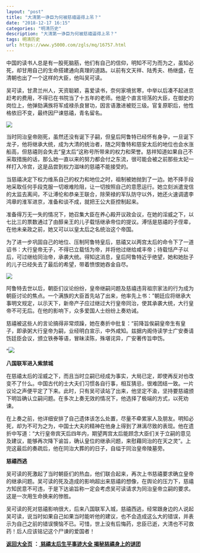 ```yaml
---
layout: "post"
title: "大清第一诤臣为何被慈禧逼得上吊？"
date: "2018-12-17 16:15"
categories: "明清历史"
description: "大清第一诤臣为何被慈禧逼得上吊？"
tags: 明清历史
url: https://www.y5000.com/zgls/mq/16757.html
---
```






中国的读书人总是有一股死脑筋，他们有自己的信仰，明知不可为而为之，虽知必死，却甘用自己的生命搭建通向真理的道路。以前有文天祥、陆秀夫、杨继盛，在清朝也出了一个这样的大臣，他叫吴可读。

吴可读，甘肃兰州人，天资聪颖，喜爱读书，奈何家境贫寒，中举以后凑不起进京赶考的费用，不得已在书院当了十五年的老师。他是个直言坦荡的大臣，在御史的岗位上，他弹劾满族将军成禄杀良冒功，因言语激进被贬三级。官复原职后，他性格依旧不变，最终因尸谏慈禧，青名留名。

![](https://img.y5000.com/uploads/allimg/170313/133J4D95-0.jpg)

当时同治皇帝刚死，虽然还没有诞下子嗣，但皇后阿鲁特已经怀有身孕，一旦诞下龙子，他将继承大统，成为大清的统治者，随之阿鲁特和慈安太后的地位也会水涨船高，但慈禧则会失去“皇太后”这称号所带来的权力和荣誉。慈祥知道如果自己不采取措施的话，那么她一直以来的努力都会付之东流，很可能会被之前那些太妃一样打入冷宫，这是品尝到权力滋味的慈禧不能接受的。

当慈禧决定下权力维系自己的权力和地位之时，祖制被她抛到了一边。她不择手段地采取任何手段克服一切艰难险阻，让一切按照自己的意愿运行。她立刻派遣宠信的太监去离间，不让溥伦和恭亲王联合，除荣禄的军队防守以外，她还火速调遣李鸿章的淮军进京，准备和谈不成，就把王公大臣控制起来。

准备得万无一失的情况下，她召集大臣在养心殿开议政会议，在她的淫威之下，以七比三的票数通过了由醇亲王的儿子载恬继承帝位的提议。溥恬是慈禧的子侄辈，在他未亲政之前，她又可以以皇太后之名统治这个帝国。

为了进一步巩固自己的地位、压制阿鲁特皇后，慈禧又以两宫太后的命令下了一道诏书：大行皇帝无子，不得已立载恬为帝，并将他过继给咸丰帝；待载恬产子以后，可过继给同治帝，承袭大统。得知这消息，皇后阿鲁特近乎绝望，她和她肚子的儿子已经失去了最后的希望，带着愤恨她吞金自尽。

![](https://img.y5000.com/uploads/allimg/170313/133J4LX-1.jpg)

阿鲁特去世以后，朝臣们议论纷纷，皇帝继嗣问题及慈禧违背祖宗家法的行为成为朝臣讨论的焦点。一个满族的大臣首先站了出来，他率先上书：”朝廷应将继承大事明文规定，以示天下，新帝产子应过继过大行皇帝同治，使其承袭大统，大行皇帝不可无后。在他的影响下，众多爱国人士纷纷上奏劝诫。

慈禧被这些人的言论搞得非常烦躁，她在奏折中批复：“前降旨俟嗣皇帝生有皇子，即承粥大行皇帝为嗣，业经明白宣示，中外咸知。兹据内阁侍读学士广安奏请饬廷臣会议，颁立铁券等语，冒昧渎陈，殊堪诧异，广安著传旨申饬。

”![](https://img.y5000.com/uploads/allimg/170313/133J42945-2.jpg)

**八国联军进入紫禁城**

在慈禧太后的淫威之下，而且当时立嗣已经成为事实，大局已定，即使再反对也改变不了什么。中国古代的士大夫们习惯各自行事，相互猜忌，很难团结一致。一片议论之声便平定了下来。此时，只有吴可读站了出来，他坚定不渝，坚持要慈禧颁下明旨确认立嗣问题。在多次上奏无效的情况下，他选择了极端的方式，以死劝谏。

在上奏之前，他详细安排了自己遗体该怎么处置，尽量不牵累家人及朋友。明知必死，却为不可为之为，中国士大夫的精神在他身上得到了淋漓尽致的表现。他在遗折中写道：“大行皇帝宾天后四年内，期望两宫太后能顾念大臣们关于立嗣的意见及建议，能够再次降下谕旨，确认皇位的继承问题，来慰藉同治的在天之灵”。上完这最后的奏疏后，他在同治大葬的的日子，自缢于同治皇帝陵墓旁。

**慈禧西逃**

吴可读的死激起了当时朝臣们的热血，他们联合起来，再次上书慈禧要求确立皇帝的继承问题。吴可读的死及造成的影响超出来慈禧的想像，在舆论的压力下，慈禧方知民意不可违，于是下达谕旨称一定会考虑吴可读请求为同治皇帝立嗣的要求。这是一次用生命换来的惨胜。

吴可读的死对慈禧影响很大，后来八国联军入城，慈禧西逃，经常跟身边的人说起吴可读，说当时如果自己如果当时能听他的建议，也不会造成这么大的错误，并表示为自己之前的错误懊恼不已。可惜，世上没有后悔药，忠臣已逝，大清也不可救药！后人应该铭记这个尸谏的爱国者！

**[返回大全页](https://www.y5000.com/zgls/mq/17886.html)** **：**[ **慈禧太后生平事迹大全
揭秘慈禧身上的谜团**](https://www.y5000.com/zgls/mq/17886.html)
